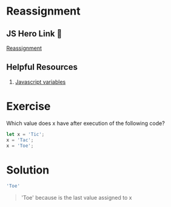 # Reassignment

## JS Hero Link 🥋

[Reassignment](https://www.jshero.net/en/koans/jsx02.html)

## Helpful Resources

1. [Javascript variables](https://www.w3schools.com/js/js_variables.asp)

# Exercise
Which value does x have after execution of the following code?

```js
let x = 'Tic';
x = 'Tac';
x = 'Toe';
```
# Solution
```js
'Toe'
```
> 'Toe' because is the last value assigned to x